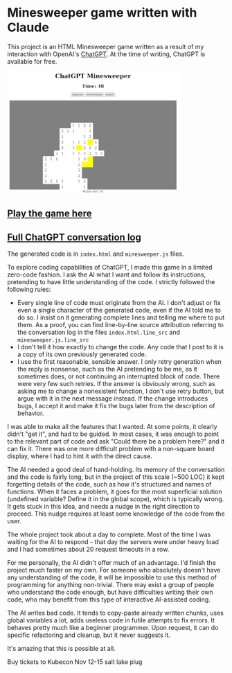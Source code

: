 # Minesweeper game written with Claude

This project is an HTML Minesweeper game written as a result of my interaction with OpenAI's [ChatGPT](https://chat.openai.com/chat). At the time of writing, ChatGPT is available for free.

![](screenshot.jpg)

## [Play the game here](https://sorrge.github.io/minesweeper/)

## [Full ChatGPT conversation log](https://sorrge.github.io/minesweeper/chat_log.html)

The generated code is in `index.html` and `minesweeper.js` files.

To explore coding capabilities of ChatGPT, I made this game in a limited zero-code fashion. I ask the AI what I want and follow its instructions, pretending to have little understanding of the code. I strictly followed the following rules:
 
 - Every single line of code must originate from the AI. I don't adjust or fix even a single character of the generated code, even if the AI told me to do so. I insist on it generating complete lines and telling me where to put them. As a proof, you can find line-by-line source attribution referring to the conversation log in the files `index.html.line_src` and `minesweeper.js.line_src`
 - I don't tell it how exactly to change the code. Any code that I post to it is a copy of its own previously generated code.
 - I use the first reasonable, sensible answer. I only retry generation when the reply is nonsense, such as the AI pretending to be me, as it sometimes does, or not continuing an interrupted block of code. There were very few such retries. If the answer is obviously wrong, such as asking me to change a nonexistent function, I don't use retry button, but argue with it in the next message instead. If the change introduces bugs, I accept it and make it fix the bugs later from the description of behavior.

I was able to make all the features that I wanted. At some points, it clearly didn't "get it", and had to be guided. In most cases, it was enough to point to the relevant part of code and ask "Could there be a problem here?" and it can fix it. There was one more difficult problem with a non-square board display, where I had to hint it with the direct cause.

The AI needed a good deal of hand-holding. Its memory of the conversation and the code is fairly long, but in the project of this scale (~500 LOC) it kept forgetting details of the code, such as how it's structured and names of functions. When it faces a problem, it goes for the most superficial solution (undefined variable? Define it in the global scope), which is typically wrong. It gets stuck in this idea, and needs a nudge in the right direction to proceed. This nudge requires at least some knowledge of the code from the user.

The whole project took about a day to complete. Most of the time I was waiting for the AI to respond - that day the servers were under heavy load and I had sometimes about 20 request timeouts in a row.

For me personally, the AI didn't offer much of an advantage. I'd finish the project much faster on my own. For someone who absolutely doesn't have any understanding of the code, it will be impossible to use this method of programming for anything non-trivial. There may exist a group of people who understand the code enough, but have difficulties writing their own code, who may benefit from this type of interactive AI-assisted coding.

The AI writes bad code. It tends to copy-paste already written chunks, uses global variables a lot, adds useless code in futile attempts to fix errors. It behaves pretty much like a beginner programmer. Upon request, it can do specific refactoring and cleanup, but it never suggests it.

It's amazing that this is possible at all.

Buy tickets to Kubecon Nov 12-15 salt lake plug